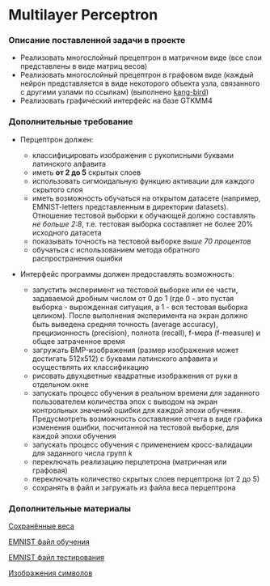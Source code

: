 # Multilayer Perceptron

### Описание поставленной задачи в проекте

* Реализовать многослойный прецептрон в матричном виде (все слои представлены в виде матриц весов)
* Реализовать многослойный прецептрон в графовом виде (каждый нейрон представляется в виде некоторого объекта узла, связанного с другими узлами по ссылкам)  (выполнено [kang-bird](https://github.com/kang-bird))
* Реализовать графический интерфейс на базе GTKMM4 
### Дополнительные требование

- Перцептрон должен:
  - классифицировать изображения с рукописными буквами латинского алфавита
  - иметь **от 2 до 5** скрытых слоев
  - использовать сигмоидальную функцию активации для каждого скрытого слоя
  - иметь возможность обучаться на открытом датасете (например, EMNIST-letters представленным в директории datasets). Отношение тестовой выборки к обучающей должно составлять *не больше 2:8*, т.е. тестовая выборка составляет не более 20% исходного датасета
  - показывать точность на тестовой выборке *выше 70 процентов*
  - обучаться с использованием метода обратного распространения ошибки

- Интерфейс программы должен предоставлять возможность:
  - запустить эксперимент на тестовой выборке или ее части, задаваемой дробным числом от 0 до 1 (где 0 - это пустая выборка - вырожденная ситуация, а 1 - вся тестовая выборка целиком). После выполнения эксперимента на экран должно быть выведена средняя точность (average accuracy), прецизионность (precision), полнота (recall), f-мера (f-measure) и общее затраченное время
  - загружать BMP-изображения (размер изображения может достигать 512x512) с буквами латинского алфавита и осуществлять их классификацию
  - рисовать двухцветные квадратные изображения от руки в отдельном окне
  - запускать процесс обучения в реальном времени для заданного пользователем количества эпох с выводом на экран контрольных значений ошибки для каждой эпохи обучения. Предусмотреть возможность составление отчета в виде графика изменения ошибки, посчитанной на тестовой выборке, для каждой эпохи обучения
  - запускать процесс обучения с применением кросс-валидации для заданного числа групп _k_
  - переключать реализацию перцпетрона (матричная или графовая)
  - переключать количество скрытых слоев перцептрона (от 2 до 5)
  - сохранять в файл и загружать из файла веса перцептрона

### Дополнительные материалы
[Сохранённые веса](./src/setting/)

[EMNIST файл обучения](./src/datasets/emnist-letters-train.7z)

[EMNIST файл тестирования](./src/datasets/emnist-letters-test.7z)

[Изображения символов](./src/datasets/small_images/)
